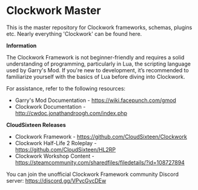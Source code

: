# Clockwork Master
This is the master repository for Clockwork frameworks, schemas, plugins etc. Nearly everything 'Clockwork' can be found here.

**Information**

The Clockwork Framework is not beginner-friendly and requires a solid understanding of programming, particularly in Lua, the scripting language used by Garry's Mod. If you're new to development, it’s recommended to familiarize yourself with the basics of Lua before diving into Clockwork.

For assistance, refer to the following resources:
- Garry's Mod Documentation - https://wiki.facepunch.com/gmod
- Clockwork Documentation - http://cwdoc.jonathandroogh.com/index.php

**CloudSixteen Releases**

- Clockwork Framework - https://github.com/CloudSixteen/Clockwork
- Clockwork Half-Life 2 Roleplay - https://github.com/CloudSixteen/HL2RP
- Clockwork Workshop Content - https://steamcommunity.com/sharedfiles/filedetails/?id=108727894

You can join the unofficial Clockwork Framework community Discord server:
https://discord.gg/VPycGycDEw
